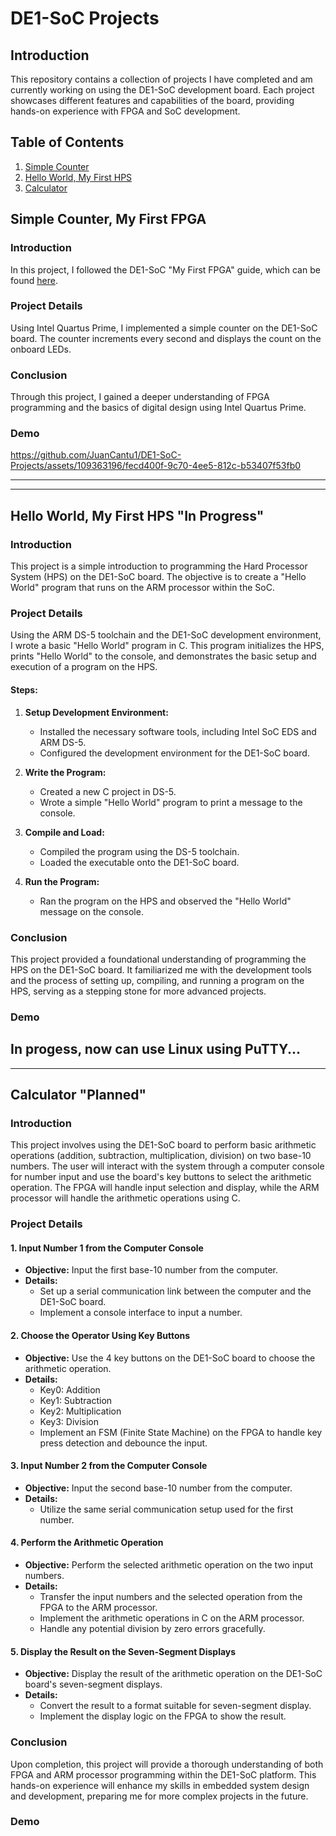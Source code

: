 # DE1-SoC Projects

## Introduction
This repository contains a collection of projects I have completed and am currently working on using the DE1-SoC development board. Each project showcases different features and capabilities of the board, providing hands-on experience with FPGA and SoC development.

## Table of Contents
1. [Simple Counter](#simple-counter-my-first-fpga)
2. [Hello World, My First HPS](#hello-world-my-first-hps-in-progress)
3. [Calculator](#calculator-planned)

## Simple Counter, My First FPGA
### Introduction
In this project, I followed the DE1-SoC "My First FPGA" guide, which can be found [here](http://www.ee.ic.ac.uk/pcheung/teaching/msc_experiment/My_First_Fpga.pdf).

### Project Details
Using Intel Quartus Prime, I implemented a simple counter on the DE1-SoC board. The counter increments every second and displays the count on the onboard LEDs.

### Conclusion
Through this project, I gained a deeper understanding of FPGA programming and the basics of digital design using Intel Quartus Prime.

### Demo
https://github.com/JuanCantu1/DE1-SoC-Projects/assets/109363196/fecd400f-9c70-4ee5-812c-b53407f53fb0

---
---

## Hello World, My First HPS "In Progress"
### Introduction
This project is a simple introduction to programming the Hard Processor System (HPS) on the DE1-SoC board. The objective is to create a "Hello World" program that runs on the ARM processor within the SoC.

### Project Details
Using the ARM DS-5 toolchain and the DE1-SoC development environment, I wrote a basic "Hello World" program in C. This program initializes the HPS, prints "Hello World" to the console, and demonstrates the basic setup and execution of a program on the HPS.

#### Steps:
1. **Setup Development Environment:**
   - Installed the necessary software tools, including Intel SoC EDS and ARM DS-5.
   - Configured the development environment for the DE1-SoC board.

2. **Write the Program:**
   - Created a new C project in DS-5.
   - Wrote a simple "Hello World" program to print a message to the console.

3. **Compile and Load:**
   - Compiled the program using the DS-5 toolchain.
   - Loaded the executable onto the DE1-SoC board.

4. **Run the Program:**
   - Ran the program on the HPS and observed the "Hello World" message on the console.

### Conclusion
This project provided a foundational understanding of programming the HPS on the DE1-SoC board. It familiarized me with the development tools and the process of setting up, compiling, and running a program on the HPS, serving as a stepping stone for more advanced projects.

### Demo
In progess, now can use Linux using PuTTY...  
---
---

## Calculator "Planned"
### Introduction
This project involves using the DE1-SoC board to perform basic arithmetic operations (addition, subtraction, multiplication, division) on two base-10 numbers. The user will interact with the system through a computer console for number input and use the board's key buttons to select the arithmetic operation. The FPGA will handle input selection and display, while the ARM processor will handle the arithmetic operations using C.

### Project Details
#### 1. Input Number 1 from the Computer Console
- **Objective:** Input the first base-10 number from the computer.
- **Details:** 
  - Set up a serial communication link between the computer and the DE1-SoC board.
  - Implement a console interface to input a number.

#### 2. Choose the Operator Using Key Buttons
- **Objective:** Use the 4 key buttons on the DE1-SoC board to choose the arithmetic operation.
- **Details:** 
  - Key0: Addition
  - Key1: Subtraction
  - Key2: Multiplication
  - Key3: Division
  - Implement an FSM (Finite State Machine) on the FPGA to handle key press detection and debounce the input.

#### 3. Input Number 2 from the Computer Console
- **Objective:** Input the second base-10 number from the computer.
- **Details:** 
  - Utilize the same serial communication setup used for the first number.

#### 4. Perform the Arithmetic Operation
- **Objective:** Perform the selected arithmetic operation on the two input numbers.
- **Details:** 
  - Transfer the input numbers and the selected operation from the FPGA to the ARM processor.
  - Implement the arithmetic operations in C on the ARM processor.
  - Handle any potential division by zero errors gracefully.

#### 5. Display the Result on the Seven-Segment Displays
- **Objective:** Display the result of the arithmetic operation on the DE1-SoC board's seven-segment displays.
- **Details:** 
  - Convert the result to a format suitable for seven-segment display.
  - Implement the display logic on the FPGA to show the result.

### Conclusion
Upon completion, this project will provide a thorough understanding of both FPGA and ARM processor programming within the DE1-SoC platform. This hands-on experience will enhance my skills in embedded system design and development, preparing me for more complex projects in the future.

### Demo
